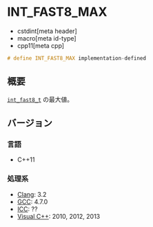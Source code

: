 # INT_FAST8_MAX
* cstdint[meta header]
* macro[meta id-type]
* cpp11[meta cpp]

```cpp
# define INT_FAST8_MAX implementation-defined
```

## 概要
[`int_fast8_t`](int_fast8_t.md) の最大値。

## バージョン
### 言語
- C++11

### 処理系
- [Clang](/implementation.md#clang): 3.2
- [GCC](/implementation.md#gcc): 4.7.0
- [ICC](/implementation.md#icc): ??
- [Visual C++](/implementation.md#visual_cpp): 2010, 2012, 2013
